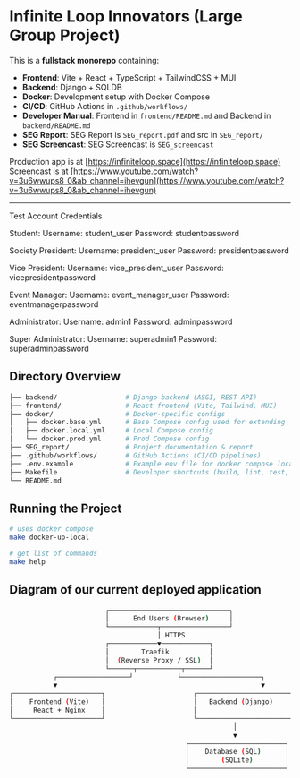 # Infinite Loop Innovators (Large Group Project)

This is a **fullstack monorepo** containing:

- **Frontend**: Vite + React + TypeScript + TailwindCSS + MUI
- **Backend**: Django + SQLDB
- **Docker**: Development setup with Docker Compose
- **CI/CD**: GitHub Actions in `.github/workflows/`
- **Developer Manual**: Frontend in `frontend/README.md` and Backend in `backend/README.md`
- **SEG Report**: SEG Report is `SEG_report.pdf` and src in `SEG_report/`
- **SEG Screencast**: SEG Screencast is `SEG_screencast`

Production app is at [https://infiniteloop.space](https://infiniteloop.space)
Screencast is at [https://www.youtube.com/watch?v=3u6wwups8_0&ab_channel=ihevgun](https://www.youtube.com/watch?v=3u6wwups8_0&ab_channel=ihevgun)

---

Test Account Credentials

Student:
Username: student_user
Password: studentpassword

Society President:
Username: president_user
Password: presidentpassword

Vice President:
Username: vice_president_user
Password: vicepresidentpassword

Event Manager:
Username: event_manager_user
Password: eventmanagerpassword

Administrator:
Username: admin1
Password: adminpassword

Super Administrator:
Username: superadmin1
Password: superadminpassword

## Directory Overview

```bash
├── backend/                 # Django backend (ASGI, REST API)
├── frontend/                # React frontend (Vite, Tailwind, MUI)
├── docker/                  # Docker-specific configs
│   ├── docker.base.yml      # Base Compose config used for extending
│   ├── docker.local.yml     # Local Compose config
│   └── docker.prod.yml      # Prod Compose config
├── SEG_report/              # Project documentation & report
├── .github/workflows/       # GitHub Actions (CI/CD pipelines)
├── .env.example             # Example env file for docker compose local
├── Makefile                 # Developer shortcuts (build, lint, test, etc.)
└── README.md                
```

## Running the Project

```bash
# uses docker compose
make docker-up-local

# get list of commands
make help
```

## Diagram of our current deployed application

```bash
                        ┌──────────────────────────────┐
                        │      End Users (Browser)     │
                        └────────────┬─────────────────┘
                                     │ HTTPS
                        ┌────────────▼────────────┐
                        │        Traefik          │
                        │  (Reverse Proxy / SSL)  │
                        └──────┬───────────┬──────┘
           ┌──────────────────┘           └────────────────────┐
           ▼                                                   ▼
┌──────────────────────┐                      ┌────────────────────────┐
│    Frontend (Vite)   │                      │   Backend (Django)     │
│     React + Nginx    │                      │   
└──────────────────────┘                      └────────────────────────┘
                                                        │
                                                        ▼
                                            ┌────────────────────────┐
                                            │    Database (SQL)      │
                                            │        (SQLite)        │
                                            └────────────────────────┘

```